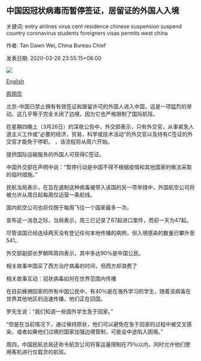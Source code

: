## 中国因冠状病毒而暂停签证，居留证的外国人入境

关键词: entry airlines virus cent residence chinese suspension suspend country coronavirus students foreigners visas permits west china

作者: Tan Dawn Wei, China Bureau Chief

发表日期: 2020-03-26 23:55:15+08:00

![](https://www.straitstimes.com/sites/default/files/styles/x_large/public/articles/2020/03/26/topshots-topshot-china-health-virus-114153.jpg?itok=5EO5zTpI)

[English](China%20to%20suspend%20entry%20of%20foreigners%20with%20visas%2C%20residence%20permits%20due%20to%20coronavirus.md)

[原网页](https://www.straitstimes.com/asia/east-asia/china-to-suspend-entry-of-foreigners-with-visas-residence-permits-due-to-coronavirus)

北京-中国已禁止拥有有效签证和居留许可的外国人进入中国，这是一项猛烈的举动，这几乎等于完全关闭了边境，因为它也严格限制了国际航班。

在星期四晚上（3月26日）的深夜公告中，外交部表示，只有外交官，从事紧急人道主义工作或“必要的经济，贸易，科学或技术活动”的外交官以及持有C签证的外交官才能免于停职。 ，该流程将从周六开始。

提供国际运输服务的外国人可获得C签证。

中国外交部在声明中说：“暂停行动是中国不得不根据疫情和其他国家的做法采取的临时措施。”

民航当局表示，在旨在遏制这种病毒被带入该国的另一项举措中，外国航空公司将被允许从周日起每周仅运营一条航线。

国内航空公司也将仅限于每周飞往一个国家最多一次。

宣布这一消息之际，当局表示，周三已记录了67起进口案件，而前一天为47起。

尽管该国已经连续两天没有登记任何本地传播的病例，但入境感染的数量已攀升至541。

外交部副部长罗朝晖周四表示，其中多达90％是中国公民。

相关故事中国买了西方治疗病毒的时间，但西方却浪费了

相关故事互动：冠状病毒如何在世界范围内传播

在目前蜂拥回家的所有中国公民中，有40％是在海外学习的学生，随着该病毒在世界其他地区的迅速传播，他们正在回国。

罗先生说：“我们知道一些国外学生急于回家。”

“但是在当前情况下，通过保持原状，他们可以避免在急于回家的过程中被交叉感染，或者如果他们过境的国家加强边境管制，可能会中途陷入困境。”

周四，中国民航总局还命令航空公司将客运量限制在75％以内，同时允许他们使用客机进行仅载货的航班。